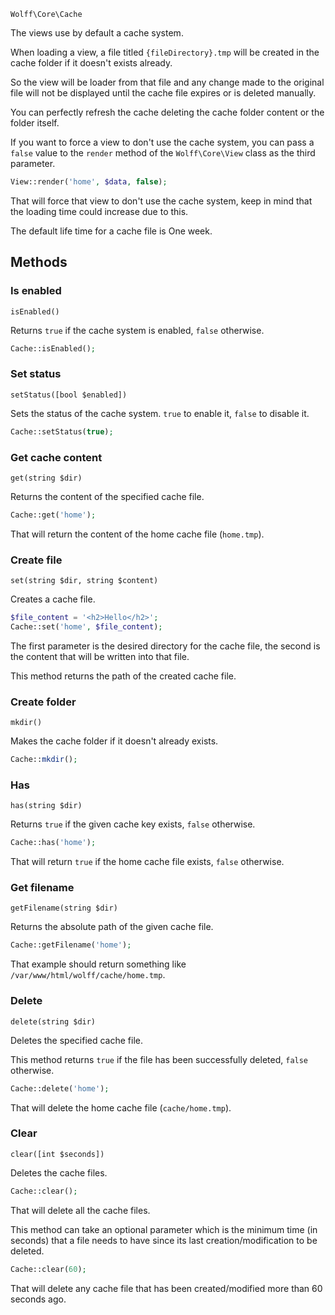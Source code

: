 `Wolff\Core\Cache`

The views use by default a cache system.

When loading a view, a file titled `{fileDirectory}.tmp` will be created in the cache folder if it doesn't exists already.

So the view will be loader from that file and any change made to the original file will not be displayed until the cache file expires or is deleted manually.

You can perfectly refresh the cache deleting the cache folder content or the folder itself.

If you want to force a view to don't use the cache system, you can pass a `false` value to the `render` method of the `Wolff\Core\View` class as the third parameter.

```php
View::render('home', $data, false);
```

That will force that view to don't use the cache system, keep in mind that the loading time could increase due to this.

The default life time for a cache file is One week.

## Methods

### Is enabled

`isEnabled()`

Returns `true` if the cache system is enabled, `false` otherwise.

```php
Cache::isEnabled();
```

### Set status

`setStatus([bool $enabled])`

Sets the status of the cache system. `true` to enable it, `false` to disable it.

```php
Cache::setStatus(true);
```

### Get cache content

`get(string $dir)`

Returns the content of the specified cache file.

```php
Cache::get('home');
```

That will return the content of the home cache file (`home.tmp`).

### Create file

`set(string $dir, string $content)`

Creates a cache file.

```php
$file_content = '<h2>Hello</h2>';
Cache::set('home', $file_content);
```

The first parameter is the desired directory for the cache file, the second is the content that will be written into that file.

This method returns the path of the created cache file.

### Create folder

`mkdir()`

Makes the cache folder if it doesn't already exists.

```php
Cache::mkdir();
```

### Has

`has(string $dir)`

Returns `true` if the given cache key exists, `false` otherwise.

```php
Cache::has('home');
```

That will return `true` if the home cache file exists, `false` otherwise.

### Get filename

`getFilename(string $dir)`

Returns the absolute path of the given cache file.

```php
Cache::getFilename('home');
```

That example should return something like `/var/www/html/wolff/cache/home.tmp`.

### Delete

`delete(string $dir)`

Deletes the specified cache file. 

This method returns `true` if the file has been successfully deleted, `false` otherwise.

```php
Cache::delete('home');
```

That will delete the home cache file (`cache/home.tmp`).

### Clear

`clear([int $seconds])`

Deletes the cache files.

```php
Cache::clear();
```

That will delete all the cache files.

This method can take an optional parameter which is the minimum time (in seconds) that a file needs to have since its last creation/modification to be deleted.

```php
Cache::clear(60);
```

That will delete any cache file that has been created/modified more than 60 seconds ago.
